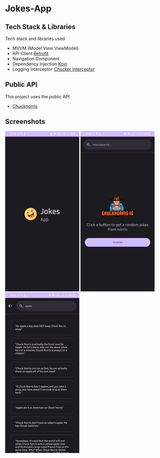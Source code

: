 # Jokes-App

## Tech Stack & Libraries
Tech stack and libraries used
- MVVM (Model View ViewModel)
- API Client [Retrofit](https://square.github.io/retrofit/)
- Navigation Component
- Dependency Injection [Koin](https://insert-koin.io/)
- Logging Interceptor [Chucker Interceptor](https://github.com/ChuckerTeam/chucker)

## Public API
This project uses the public API
- [Chucknorris](https://api.chucknorris.io/)

## Screenshots

<img src="asset/splash.png" width="240"> <img src="asset/home.png" width="240"> <img src="asset/search.png" width="240">
